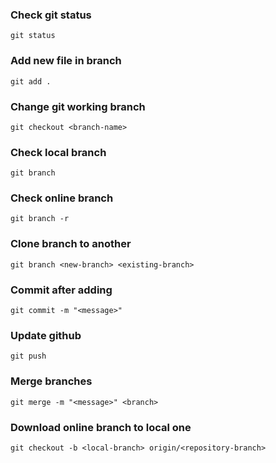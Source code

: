 ### Check git status
`git status`
### Add new file in branch
`git add .`
### Change git working branch
`git checkout <branch-name>`
### Check local branch
`git branch`
### Check online branch
`git branch -r`
### Clone branch to another
`git branch <new-branch> <existing-branch>`
### Commit after adding
`git commit -m "<message>"`
### Update github
`git push`
### Merge branches
`git merge -m "<message>" <branch>`
### Download online branch to local one
`git checkout -b <local-branch> origin/<repository-branch>`